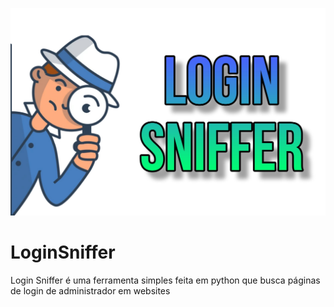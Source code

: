 ![idk](sniffer.jpg)
# LoginSniffer
Login Sniffer é uma ferramenta simples feita em python que busca páginas de login de administrador em websites
